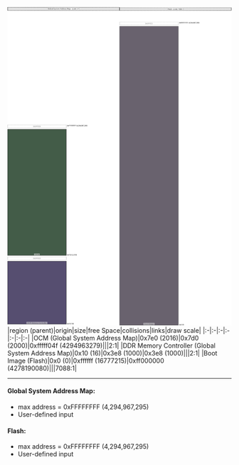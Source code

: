 ![memory map diagram](A5_region_freespace_exceeds_height-higher_maxaddress_set_diagram.png)
|region (parent)|origin|size|free Space|collisions|links|draw scale|
|:-|:-|:-|:-|:-|:-|:-|
|<span style='color:(5, 39, 12)'>OCM (Global System Address Map)</span>|0x7e0 (2016)|0x7d0 (2000)|0xfffff04f (4294963279)|||2:1|
|<span style='color:(30, 20, 65)'>DDR Memory Controller (Global System Address Map)</span>|0x10 (16)|0x3e8 (1000)|0x3e8 (1000)|||2:1|
|<span style='color:(56, 46, 63)'>Boot Image (Flash)</span>|0x0 (0)|0xffffff (16777215)|0xff000000 (4278190080)|||7088:1|

---
#### Global System Address Map:
- max address = 0xFFFFFFFF (4,294,967,295)
- User-defined input
#### Flash:
- max address = 0xFFFFFFFF (4,294,967,295)
- User-defined input
